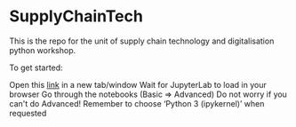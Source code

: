 # SupplyChainTech
This is the repo for the unit of supply chain technology and digitalisation python workshop.

To get started:

Open this [link](https://hub.gke2.mybinder.org/user/germanho-supplychaintech-n263pcnv/lab) in a new tab/window
Wait for JupyterLab to load in your browser
Go through the notebooks (Basic => Advanced)
Do not worry if you can't do Advanced!
Remember to choose ‘Python 3 (ipykernel)’ when requested
